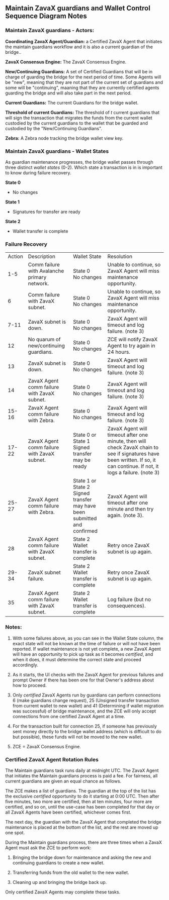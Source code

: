 ## Maintain ZavaX guardians and Wallet Control Sequence Diagram Notes

### Maintain ZavaX guardians - Actors:

**Coordinating ZavaX Agent/Guardian:** a Certified ZavaX Agent that initiates the maintain guardians workflow and it is also a current guardian of the bridge..


**ZavaX Consensus Engine:** The ZavaX Consensus Engine.


**New/Continuing Guardians:** A set of Certified Guardians that will be in charge of guarding
the bridge for the next period of time. Some Agents will be "new", meaning that they are not 
part of the current set of guardians and some will be "continuing", maaning that they are 
currently certified agents guarding the bridge and will also take part in the next period.

 
**Current Guardians:** The current Guardians for the bridge wallet.


**Threshold of current Guardians:**  The threshold of *t* current guardians that will sign the
transaction that migrates the funds from the current wallet custodied by the current guardians 
to the wallet that be guarded and custodied by the "New/Continuing Guardians".

**Zebra:** A Zebra node tracking the bridge wallet view key.

### Maintain ZavaX guardians - Wallet States
As guardian maintenance progresses, the bridge wallet passes through three distinct *wallet states* (0-2). Which state a transaction is in is important to know during failure recovery.

<b>State 0</b>
- No changes
  
<b>State 1</b>
- Signatures for transfer are ready

<b>State 2</b>
- Wallet transfer is complete


### Failure Recovery
<table>
    <tr>
        <td>Action</td>
        <td>Description</td>
        <td>Wallet State</td>
        <td>Resolution</td>
    </tr>
    <tr>
        <td>1-5</td>
        <td>Comm failure with Avalanche primary network.</td>
        <td>State 0<br>No changes</td>
        <td>Unable to continue, so ZavaX Agent will miss maintenance opportunity.</td>
    </tr>
    <tr>
        <td>6</td>
        <td>Comm failure with ZavaX subnet.</td>
        <td>State 0<br>No changes</td>
        <td>Unable to continue, so ZavaX Agent will miss maintenance opportunity.</td>
    </tr>
    <tr>
        <td>7-11</td>
        <td>ZavaX subnet is down.</td>
        <td>State 0<br>No changes</td>
        <td>ZavaX Agent will timeout and log failure. (note 3)</td>
    </tr>
    <tr>
        <td>12</td>
        <td>No quarum of new/continuing guardians.</td>
        <td>State 0<br>No changes</td>
        <td>ZCE will notify ZavaX Agent to try again in 24 hours.</td>
    </tr>
    <tr>
        <td>13</td>
        <td>ZavaX subnet is down.</td>
        <td>State 0<br>No changes</td>
        <td>ZavaX Agent will timeout and log failure. (note 3)</td>
    </tr>
    <tr>
        <td>14</td>
        <td>ZavaX Agent comm failure with ZavaX subnet.</td>
        <td>State 0<br>No changes</td>
        <td>ZavaX Agent will timeout and log failure. (note 3)</td>
    </tr>
    <tr>
        <td>15-16</td>
        <td>ZavaX Agent comm failure with Zebra.</td>
        <td>State 0<br>No changes</td>
        <td>ZavaX Agent will timeout and log failure. (note 3)</td>
    </tr>
    <tr>
        <td>17-22</td>
        <td>ZavaX Agent comm failure with ZavaX subnet.</td>
        <td>State 0 or State 1<br>Signed transfer may be ready</td>
        <td>ZavaX Agent will timeout after one minute, then will check ZavaX chain to see if signatures have been written. If so, it can continue. If not, it logs a failure. (note 3)</td>
    </tr>
    <tr>
        <td>25-27</td>
        <td>ZavaX Agent comm failure with Zebra.</td>
        <td>State 1 or State 2<br>Signed transfer may have been submitted and confirmed</td>
        <td>ZavaX Agent will timeout after one minute and then try again. (note 3).</td>
    </tr>
    <tr>
        <td>28</td>
        <td>ZavaX Agent comm failure with ZavaX subnet.</td>
        <td>State 2<br>Wallet transfer is complete</td>
        <td>Retry once ZavaX subnet is up again.</td>
    </tr>
    <tr>
        <td>29-34</td>
        <td>ZavaX subnet failure.</td>
        <td>State 2<br>Wallet transfer is complete</td>
        <td>Retry once ZavaX subnet is up again.</td>
    </tr>
    <tr>
        <td>35</td>
        <td>ZavaX Agent comm failure with ZavaX subnet.</td>
        <td>State 2<br>Wallet transfer is complete</td>
        <td>Log failure (but no consequences).</td>
    </tr>
<table>


### Notes:

1. With some failures above, as you can see in the Wallet State column, the exact state will not be known at the time of failure or will not have been reported. If wallet maintenance is not yet complete, a new ZavaX Agent will have an opportunity to pick up task as it becomes *certified*, and when it does, it must determine the correct state and proceed accordingly. 

2. As it starts, the UI checks with the ZavaX Agent for previous failures and prompt Owner if there has been one for that Owner's address about how to proceed.

3. Only *certified* ZavaX Agents run by guardians can perform connections 6 (make guardians change request), 25 (Unsigned transfer transaction from current wallet to new wallet) and 41 (Determining if wallet migration was successful) of bridge maintenance, and the ZCE will only accept connections from one certified ZavaX Agent at a time. 
   
4. For the transaction built for connection 25, if someone has previously sent money directly to the bridge wallet address (which is difficult to do but possible), these funds will not be moved to the new wallet. 
5. ZCE = ZavaX Consensus Engine.

###


### Certified ZavaX Agent Rotation Rules

The Maintain guardians task runs daily at midnight UTC. The ZavaX Agent that initiates the Maintain guardians process is paid a fee. For fairness, all current guardians are given an equal chance as follows. 

The ZCE makes a list of guardians. The guardian at the top of the list has the exclusive *certified* opportunity to do it starting at 0:00 UTC. Then after five minutes, two more are certified, then at ten minutes, four more are certified, and so on, until the use-case has been completed for that day or all ZavaX Agents have been certified, whichever comes first.

The next day, the guardian with the ZavaX Agent that completed the bridge maintenance is placed at the bottom of the list, and the rest are moved up one spot.

During the Maintain guardians process, there are three times when a ZavaX Agent must ask the ZCE to perform work:

1. Bringing the bridge down for maintenance and asking the new and continuing guardians to create a new wallet.
   
2. Transferring funds from the old wallet to the new wallet.

3. Cleaning up and bringing the bridge back up. 

Only certified ZavaX Agents may complete these tasks. 